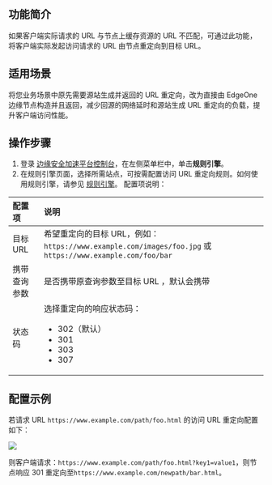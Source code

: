 ## 功能简介
如果客户端实际请求的 URL 与节点上缓存资源的 URL 不匹配，可通过此功能，将客户端实际发起访问请求的 URL 由节点重定向到目标 URL。

## 适用场景
将您业务场景中原先需要源站生成并返回的 URL 重定向，改为直接由 EdgeOne 边缘节点构造并且返回，减少回源的网络延时和源站生成 URL 重定向的负载，提升客户端访问性能。

## 操作步骤
1. 登录 [边缘安全加速平台控制台](https://console.cloud.tencent.com/edgeone)，在左侧菜单栏中，单击**规则引擎**。
2. 在规则引擎页面，选择所需站点，可按需配置访问 URL 重定向规则。如何使用规则引擎，请参见 [规则引擎](https://cloud.tencent.com/document/product/1552/70901)。
配置项说明：
<table>
<thead>
<tr>
<th align="left">配置项</th>
<th align="left">说明</th>
</tr>
</thead>
<tbody><tr>
<td align="left">目标 URL</td>
<td align="left">希望重定向的目标 URL，例如：<code>https://www.example.com/images/foo.jpg</code> 或 <code>https://www.example.com/foo/bar</code></td>
</tr>
<tr>
<td align="left">携带查询参数</td>
<td align="left">是否携带原查询参数至目标 URL ，默认会携带</td>
</tr>
<tr>
<td align="left">状态码</td>
<td align="left">选择重定向的响应状态码：<ul><li>302（默认）</li><li>301</li><li>303</li><li>307</li></ul></td>
</tr>
</tbody></table>

## 配置示例

若请求 URL `https://www.example.com/path/foo.html` 的访问 URL 重定向配置如下：

![](https://qcloudimg.tencent-cloud.cn/raw/f6fc8e8bdfc23f2e945bd060f759ba9a.png)

则客户端请求：`https://www.example.com/path/foo.html?key1=value1`，则节点响应 301 重定向至`https://www.example.com/newpath/bar.html`。
